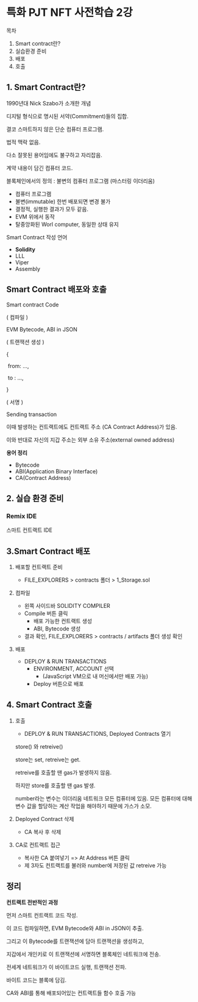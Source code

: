 # 특화 PJT NFT 사전학습 2강

목차

1. Smart contract란?
2. 실습환경 준비
3. 배포
4. 호출



## 1. Smart Contract란?

1990년대 Nick Szabo가 소개한 개념

디지털 형식으로 명시된 서약(Commitment)들의 집합.

결코 스마트하지 않은 단순 컴퓨터 프로그램.

법적 맥락 없음.

다소 잘못된 용어임에도 불구하고 자리잡음.

계약 내용이 담긴 컴퓨터 코드.



블록체인에서의 정의 : 불변의 컴퓨터 프로그램 (마스터링 이더리움)

- 컴퓨터 프로그램
- 불변(immutable) 한번 배포되면 변경 불가
- 결정적, 실행한 결과가 모두 같음.
- EVM 위에서 동작
- 탈중앙화된 Worl computer, 동일한 상태 유지

Smart Contract 작성 언어

- **Solidity**
- LLL
- Viper
- Assembly



## Smart Contract 배포와 호출

Smart contract Code

( 컴파일 )

EVM Bytecode, ABI in JSON

( 트랜잭션 생성 )

{

​	from: ...,

​	to : ...,

}

( 서명 )

Sending transaction



이때 발생하는 컨트랙트에도 컨트랙트 주소 (CA Contract Address)가 있음.

이와 반대로 자신의 지갑 주소는 외부 소유 주소(external owned address)

**용어 정리**

- Bytecode
- ABI(Application Binary Interface)
- CA(Contract Address)



## 2. 실습 환경 준비

### Remix IDE

스마트 컨트랙트 IDE

## 3.Smart Contract 배포

1) 배포할 컨트랙트 준비
   - FILE_EXPLORERS > contracts 폴더 > 1_Storage.sol

2) 컴파일
   - 왼쪽 사이드바 SOLIDITY COMPILER
   - Compile 버튼 클릭
     - 배포 가능한 컨트랙트 생성
     - ABI, Bytecode 생성
   - 결과 확인, FILE_EXPLORERS > contracts / artifacts 폴더 생성 확인

3) 배포
   - DEPLOY & RUN TRANSACTIONS
     - ENVIRONMENT, ACCOUNT 선택
       - (JavaScript VM으로 내 머신에서만 배포 가능)
     - Deploy 버튼으로 배포

## 4. Smart Contract 호출

1. 호출

   - DEPLOY & RUN TRANSACTIONS, Deployed Contracts 열기

   store() 와 retreive()

   store는 set, retreive는 get.

   retreive를 호출할 땐 gas가 발생하지 않음.

   하지만 store를 호출할 땐 gas 발생.

   number라는 변수는 이더리움 네트워크 모든 컴퓨터에 있음. 모든 컴퓨터에 대해 변수 값을 할당하는 계산 작업을 해야하기 때문에 가스가 소모.

2. Deployed Contract 삭제
   - CA 복사 후 삭제

3. CA로 컨트랙트 접근
   - 복사한 CA 붙여넣기 => At Address 버튼 클릭
   - 제 3자도 컨트랙트를 불러와 number에 저장된 값 retreive 가능



## 정리

**컨트랙트 전반적인 과정**

먼저 스마트 컨트랙트 코드 작성. 

이 코드 컴파일하면, EVM Bytecode와 ABI in JSON이 추출.

그리고 이 Bytecode를 트랜잭션에 담아 트랜잭션을 생성하고,

지갑에서 개인키로 이 트랜잭션에 서명하면 블록체인 네트워크에 전송.

전세계 네트워크가 이 바이트코드 실행, 트랜잭션 전파.

바이트 코드는 블록에 담김.

CA와 ABI를 통해 배포되어있는 컨트랙트들 함수 호출 가능

